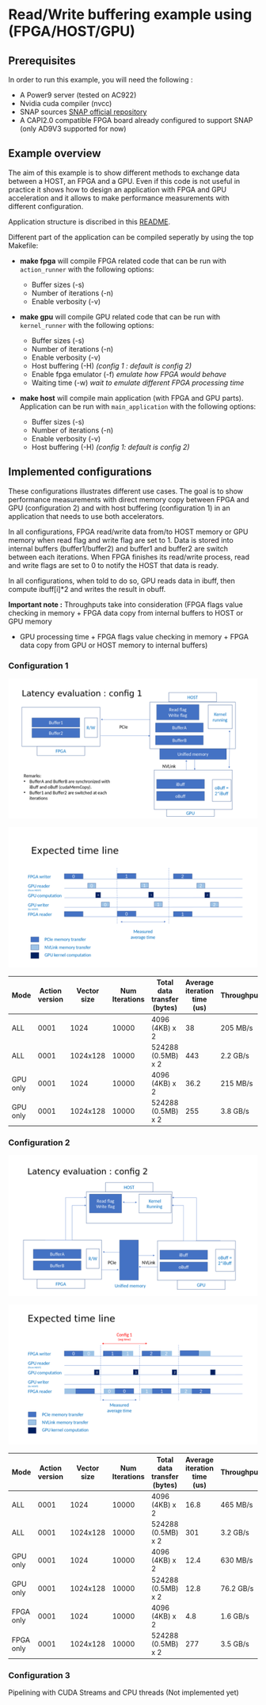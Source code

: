 # Read/Write buffering example using (FPGA/HOST/GPU)

## Prerequisites

In order to run this example, you will need the following :

* A Power9 server (tested on AC922)
* Nvidia cuda compiler (nvcc)
* SNAP sources [SNAP official repository](https://github.com/open-power/snap)
* A CAPI2.0 compatible FPGA board already configured to support SNAP (only AD9V3 supported for now)

## Example overview

The aim of this example is to show different methods to exchange data between a HOST, an FPGA and a GPU. Even if this code is not useful in practice it shows how to design an application with FPGA and GPU acceleration and it allows to make performance measurements with different configuration.

Application structure is discribed in this [README](https://github.com/sinitame/capi-experiments/tree/read-write-example/fpga-gpu-examples).

Different part of the application can be compiled seperatly by using the top Makefile:

* **make fpga** will compile FPGA related code that can be run with `action_runner` with the following options:
  * Buffer sizes (-s)
  * Number of iterations (-n)
  * Enable verbosity (-v)
  
* **make gpu** will compile GPU related code that can be run with `kernel_runner` with the following options:
  * Buffer sizes (-s)
  * Number of iterations (-n)
  * Enable verbosity (-v)
  * Host buffering (-H) *(config 1 : default is config 2)*
  * Enable fpga emulator (-f) *emulate how FPGA would behave*
  * Waiting time (-w) *wait to emulate different FPGA processing time*

* **make host** will compile main application (with FPGA and GPU parts). Application can be run with `main_application` with the following options:
  * Buffer sizes (-s)
  * Number of iterations (-n)
  * Enable verbosity (-v)
  * Host buffering (-H) *(config 1: default is config 2)*

## Implemented configurations

These configurations illustrates different use cases. The goal is to show performance measurements with direct memory copy between FPGA and GPU (configuration 2) and with host buffering (configuration 1) in an application that needs to use both accelerators.


In all configurations, FPGA read/write data from/to HOST memory or GPU memory
when read flag and write flag are set to 1. Data is stored into internal buffers (buffer1/buffer2) and buffer1 and buffer2 are switch between each iterations. When FPGA finishes its read/write process, read and write flags are set to 0 to notify the HOST that data is ready.

In all configurations, when told to do so, GPU reads data in ibuff, then compute
ibuff[i]*2 and writes the result in obuff.

**Important note :** Throughputs take into consideration (FPGA flags value
checking in memory + FPGA data copy from internal buffers to HOST or GPU memory
+ GPU processing time + FPGA flags value checking in memory + FPGA data copy from GPU or HOST memory to internal
  buffers)

### Configuration 1

![Alt text](https://raw.githubusercontent.com/sinitame/capi-experiments/read-write-example/fpga-gpu-examples/read-write-example/doc/fpga-gpu-config-1.png "Config 1 figure")

![Alt text](https://raw.githubusercontent.com/sinitame/capi-experiments/read-write-example/fpga-gpu-examples/read-write-example/doc/fpga-gpu-config-1-time-line.png "Config 1 time line")

| Mode |Action version| Vector size   | Num Iterations | Total data transfer (bytes) | Average iteration time (us) | Throughput |
| ---- | ------------ | ------------- | -------------- | --------------------------- | --------------------------- | ---------- |
| ALL  |  0001        | 1024          | 10000          |  4096 (4KB) x 2             |           38                |  205 MB/s  |
| ALL  |  0001        | 1024x128      | 10000          |  524288 (0.5MB) x 2         |           443               |  2.2 GB/s  |
|GPU only  |   0001   | 1024          | 10000          |  4096 (4KB) x 2             |           36.2              |  215 MB/s  |
|GPU only  |   0001   | 1024x128      | 10000          |  524288 (0.5MB) x 2         |           255               |  3.8 GB/s  |

### Configuration 2

![Alt text](https://raw.githubusercontent.com/sinitame/capi-experiments/read-write-example/fpga-gpu-examples/read-write-example/doc/fpga-gpu-config-2.png "Config 2 figure")

![Alt text](https://raw.githubusercontent.com/sinitame/capi-experiments/read-write-example/fpga-gpu-examples/read-write-example/doc/fpga-gpu-config-2-time-line.png "Config 2 time line")

| Mode |Action version| Vector size   | Num Iterations | Total data transfer (bytes) | Average iteration time (us) | Throughput |
|----- | ------------ | ------------- | -------------- | --------------------------- | --------------------------- | ---------- |
| ALL  |  0001        | 1024          | 10000          |  4096 (4KB) x 2             |           16.8              |  465 MB/s  |
| ALL  |  0001        | 1024x128      | 10000          |  524288 (0.5MB) x 2         |           301               |  3.2 GB/s  |
|GPU only  |   0001   | 1024          | 10000          |  4096 (4KB) x 2             |           12.4              |  630 MB/s  |
|GPU only  |   0001   | 1024x128      | 10000          |  524288 (0.5MB) x 2         |           12.8              |  76.2 GB/s |
|FPGA only |   0001   | 1024          | 10000          |  4096 (4KB) x 2             |           4.8               |  1.6 GB/s  |
|FPGA only |   0001   | 1024x128      | 10000          |  524288 (0.5MB) x 2         |           277               |  3.5 GB/s  |

### Configuration 3

Pipelining with CUDA Streams and CPU threads (Not implemented yet)
